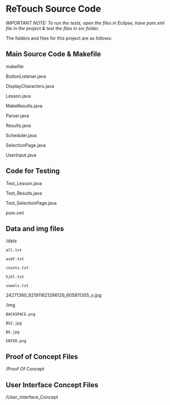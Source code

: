 # ReTouch Source Code

*IMPORTANT NOTE: To run the tests, open the files in Eclipse, have pom.xml file in the project & test the files in src folder.*

The folders and files for this project are as follows:


## Main Source Code & Makefile

makefile

ButtonListener.java

DisplayCharacters.java

Lesson.java

MakeResults.java

Parser.java

Results.java

Scheduler.java

SelectionPage.java

UserInput.java

## Code for Testing

Test_Lesson.java

Test_Results.java

Test_SelectionPage.java

pom.xml

## Data and img files

/data

	all.txt

	asdf.txt

	cnsnts.txt

	hjkl.txt

	vowels.txt

24271360_921911621296126_605811305_o.jpg

/img

	BACKSPACE.png

	BG2.jpg

	BG.jpg

	ENTER.png


## Proof of Concept Files

/Proof Of Concept 


## User Interface Concept Files

/User_Interface_Concept


